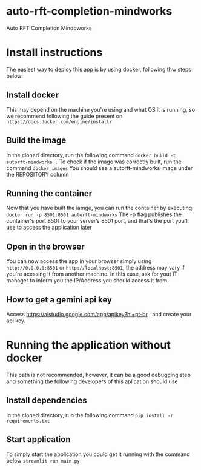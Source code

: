 # auto-rft-completion-mindworks
Auto RFT Completion Mindoworks


# Install instructions
The easiest way to deploy this app is by using docker, following thw steps below:

## Install docker
This may depend on the machine you're using and what OS it is running, so we recommend following the guide present on `https://docs.docker.com/engine/install/`

## Build the image
In the cloned directory, run the following command
`docker build -t autorft-mindworks .`
To check if the image was correctly built, run the command
`docker images`
You should see a autorft-mindworks image under the REPOSITORY column

## Running the container
Now that you have built the iamge, you can run the container by executing:
`docker run -p 8501:8501 autorft-mindworks`
The -p flag publishes the container's port 8501 to your server’s 8501 port, and that's the port you'll use to access the application later

## Open in the browser
You can now access the app in your browser simply using `http://0.0.0.0:8501` or `http://localhost:8501`, the address may vary if you're acessing it from another machine.
In this case, ask for yout IT manager to inform you the IP/Address you should access it from.

## How to get a gemini api key

Access https://aistudio.google.com/app/apikey?hl=pt-br , and create your api key.

# Running the application without docker
This path is not recommended, however, it can be a good debugging step and something the following developers of this aplication should use
## Install dependencies
In the cloned directory, run the following command
`pip install -r requirements.txt`

## Start application
To simply start the application you could get it running with the command below
`streamlit run main.py`
